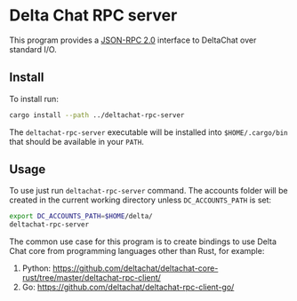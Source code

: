 # Delta Chat RPC server

This program provides a [JSON-RPC 2.0](https://www.jsonrpc.org/specification) interface to DeltaChat
over standard I/O.

## Install

To install run:

```sh
cargo install --path ../deltachat-rpc-server
```

The `deltachat-rpc-server` executable will be installed into `$HOME/.cargo/bin` that should be available
in your `PATH`.

## Usage

To use just run `deltachat-rpc-server` command. The accounts folder will be created in the current
working directory unless `DC_ACCOUNTS_PATH` is set:

```sh
export DC_ACCOUNTS_PATH=$HOME/delta/
deltachat-rpc-server
```

The common use case for this program is to create bindings to use Delta Chat core from programming
languages other than Rust, for example:

1. Python: https://github.com/deltachat/deltachat-core-rust/tree/master/deltachat-rpc-client/
2. Go: https://github.com/deltachat/deltachat-rpc-client-go/
